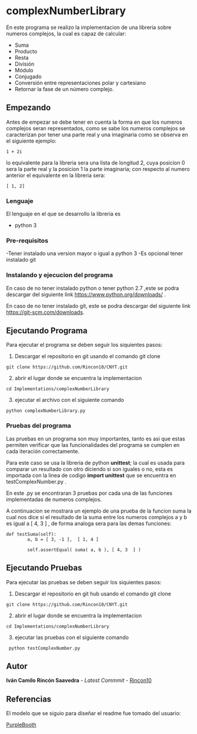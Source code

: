 
# complexNumberLibrary

En este programa se realizo la implementacion de una libreria sobre numeros complejos, la cual es capaz de calcular:

- Suma 
- Producto
- Resta
- División
- Módulo
- Conjugado
- Conversión entre representaciones polar y cartesiano
- Retornar la fase de un número complejo.

## Empezando

Antes de empezar se debe tener en cuenta la forma en que los numeros complejos seran representados, como se sabe los numeros complejos se caracterizan por tener una parte real y una imaginaria como se observa en el siguiente ejemplo: 

```
1 + 2i
```
lo equivalente para la libreria sera una lista de longitud 2, cuya posicion 0 sera la parte real y la posicion 1 la parte imaginaria; con respecto al numero anterior el equivalente en la libreria  sera:

```
[ 1, 2]
```

### Lenguaje
El lenguaje en el que se desarrollo la libreria es

- python 3


### Pre-requisitos

-Tener instalado una version mayor o igual a python 3
-Es opcional tener instalado git 


### Instalando y ejecucion del programa

En caso de no tener instalado python o tener python 2.7 ,este  se podra descargar del siguiente link 
https://www.python.org/downloads/ .

En caso de no tener instalado git, este  se podra descargar del siguiente link 
https://git-scm.com/downloads.





## Ejecutando Programa 

Para ejecutar el programa se deben seguir los siquientes pasos:

1) Descargar el repositorio en git usando el comando git clone  
```
git clone https://github.com/Rincon10/CNYT.git
```

2)  abrir el lugar donde se encuentra la implementacion
```
cd Implementations/complexNumberLibrary

```
3) ejecutar el archivo con el siguiente comando 

```
python complexNumberLibrary.py
```

### Pruebas del programa 

Las pruebas en un programa son muy importantes, tanto es asi que estas permiten verificar que las funcionalidades del programa se cumplen en cada iteración correctamente.

Para este caso se usa la libreria de python  **unittest**; la cual es usada para comparar un resultado con otro diciendo si son iguales o no, esta es  importada con la linea de codigo **import unittest** que se encuentra en testComplexNumber.py .

En este .py se encontraran 3 pruebas por cada una de las funciones implementadas de numeros complejos.

A continuacion se mostrara un ejemplo de una prueba de la funcion suma la cual nos dice si el resultado de la suma entre los numeros complejos a y b es igual a [ 4, 3  ] ,  de forma analoga sera para las demas funciones:

```
def testSuma(self):
        a, b = [ 3, -1 ],  [ 1, 4 ]
        
        self.assertEqual( suma( a, b ), [ 4, 3  ] )
```




## Ejecutando Pruebas

Para ejecutar las pruebas se deben seguir los siquientes pasos:

1) Descargar el repositorio en git hub usando el comando git clone  
```
git clone https://github.com/Rincon10/CNYT.git
```

2)  abrir el lugar donde se encuentra la implementacion
```
cd Implementations/complexNumberLibrary

```

3) ejecutar las pruebas  con el siguiente comando 

```
 python testComplexNumber.py
```


## Autor

**Iván Camilo Rincón Saavedra** - *Latest Commmit* - [Rincon10](https://github.com/Rincon10)


## Referencias
El modelo que se siguio para diseñar el readme fue tomado del usuario:

[PurpleBooth](https://github.com/PurpleBooth)

